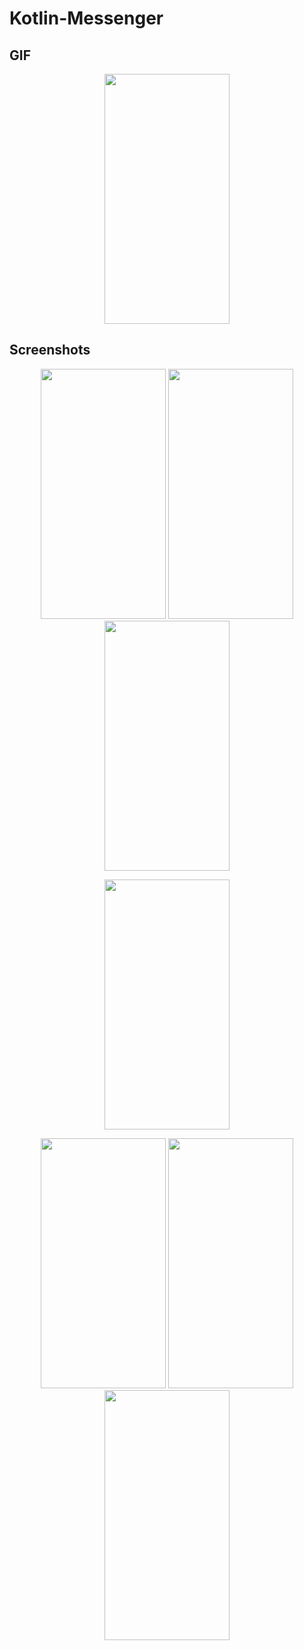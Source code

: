 # Kotlin-Messenger

## GIF

<p align="center">
<img src="https://user-images.githubusercontent.com/59801625/95652884-f18f9300-0b11-11eb-8fba-53c712e4c9e4.gif" width="200" height="400" />
</p>

##  Screenshots
<p align="center">
  
  
  <img src="https://user-images.githubusercontent.com/59801625/95653334-965f9f80-0b15-11eb-9741-8615b6c561e6.jpg" width="200" height="400" />
  
   
  
  <img src="https://user-images.githubusercontent.com/59801625/95653335-965f9f80-0b15-11eb-9584-f752c1cff2aa.jpeg" width="200" height="400" />
  
  <img src="https://user-images.githubusercontent.com/59801625/95653337-9a8bbd00-0b15-11eb-92af-f25a30d8d403.jpg" width="200" height="400" />
</p>






<p align="center">
 <img src="https://user-images.githubusercontent.com/59801625/95653407-3289a680-0b16-11eb-82f1-aa2ed1b3530f.jpg" width="200" height="400" />
  
  
  
  </p>







<p align="center">
 <img src="https://user-images.githubusercontent.com/59801625/95653388-1128ba80-0b16-11eb-808e-87bdb7d3f00a.jpg" width="200" height="400" />
  
  
  
  
  
  
   <img src="https://user-images.githubusercontent.com/59801625/95653415-37e6f100-0b16-11eb-9c0c-7e1d2b9699dc.jpg" width="200" height="400" />
  
  
  
   <img src="https://user-images.githubusercontent.com/59801625/95653395-18e85f00-0b16-11eb-8d00-5b83bfc6cbe3.jpg" width="200" height="400" />
   
   
   
   
   
  </p>















